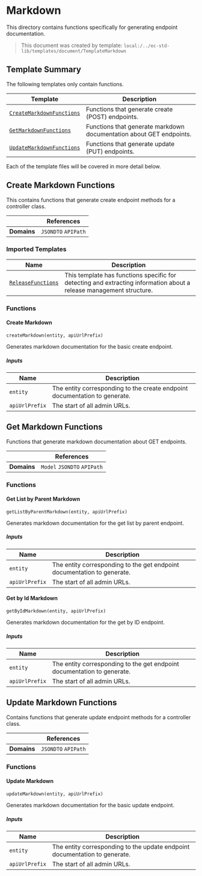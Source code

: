 [//]: # ( =====preserve===== start-Introduction ===== )
# Markdown

This directory contains functions specifically for generating endpoint documentation.

[//]: # ( =====preserve===== end-Introduction ===== )

> This document was created by template: `local:/../ec-std-lib/templates/document/TemplateMarkdown`

<a name="template-summary"></a>
## Template Summary

The following templates only contain functions.

|Template|Description|
|---|---|
| [`CreateMarkdownFunctions`](#create-markdown-functions) | Functions that generate create (POST) endpoints. |
| [`GetMarkdownFunctions`](#get-markdown-functions) | Functions that generate markdown documentation about GET endpoints. |
| [`UpdateMarkdownFunctions`](#update-markdown-functions) | Functions that generate update (PUT) endpoints. |

Each of the template files will be covered in more detail below.

<a name="create-markdown-functions"></a>
## Create Markdown Functions

This contains functions that generate create endpoint methods for a controller class.

| |References|
|---|---|
| **Domains** |`JSONDTO` `APIPath` |

### Imported Templates

| Name | Description |
|---|---|
| [`ReleaseFunctions`](../../release) | This template has functions specific for detecting and extracting information about a release management structure. |

### Functions

#### Create Markdown

```
createMarkdown(entity, apiUrlPrefix)
```

Generates markdown documentation for the basic create endpoint.

##### Inputs

|Name|Description|
|---|---|
|`entity`|The entity corresponding to the create endpoint documentation to generate.|
|`apiUrlPrefix`|The start of all admin URLs.|



<a name="get-markdown-functions"></a>
## Get Markdown Functions

Functions that generate markdown documentation about GET endpoints.

| |References|
|---|---|
| **Domains** |`Model` `JSONDTO` `APIPath` |

### Functions

#### Get List by Parent Markdown

```
getListByParentMarkdown(entity, apiUrlPrefix)
```

Generates markdown documentation for the get list by parent endpoint.

##### Inputs

|Name|Description|
|---|---|
|`entity`|The entity corresponding to the get endpoint documentation to generate.|
|`apiUrlPrefix`|The start of all admin URLs.|



#### Get by Id Markdown

```
getByIdMarkdown(entity, apiUrlPrefix)
```

Generates markdown documentation for the get by ID endpoint.

##### Inputs

|Name|Description|
|---|---|
|`entity`|The entity corresponding to the get endpoint documentation to generate.|
|`apiUrlPrefix`|The start of all admin URLs.|



<a name="update-markdown-functions"></a>
## Update Markdown Functions

Contains functions that generate update endpoint methods for a controller class.

| |References|
|---|---|
| **Domains** |`JSONDTO` `APIPath` |

### Functions

#### Update Markdown

```
updateMarkdown(entity, apiUrlPrefix)
```

Generates markdown documentation for the basic update endpoint.

##### Inputs

|Name|Description|
|---|---|
|`entity`|The entity corresponding to the update endpoint documentation to generate.|
|`apiUrlPrefix`|The start of all admin URLs.|



